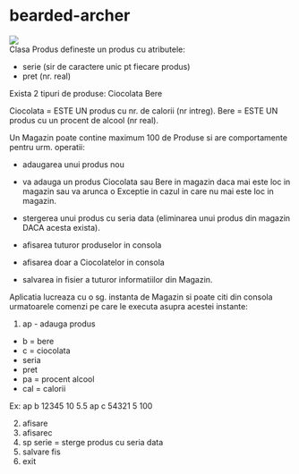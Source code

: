 bearded-archer
==============
<img src="http://i.imgur.com/6GM3rnu.png" /> <br/>
Clasa Produs defineste un produs cu atributele:
- serie (sir de caractere unic pt fiecare produs)
- pret (nr. real)

Exista 2 tipuri de produse:
Ciocolata
Bere

Ciocolata = ESTE UN produs cu nr. de calorii (nr intreg).
Bere = ESTE UN produs cu un procent de alcool (nr real).


Un Magazin poate contine maximum 100 de Produse si are comportamente pentru urm. operatii:
- adaugarea unui produs nou
- va adauga un produs Ciocolata sau Bere in magazin daca mai este loc in magazin sau va arunca o Exceptie in cazul in care nu mai este loc in magazin.

- stergerea unui produs cu seria data (eliminarea unui produs din magazin DACA acesta exista).
- afisarea tuturor produselor in consola
- afisarea doar a Ciocolatelor in consola
- salvarea in fisier a tuturor informatiilor din Magazin.

Aplicatia lucreaza cu o sg. instanta de Magazin si poate citi din consola urmatoarele comenzi pe care le executa asupra acestei instante:
1. ap - adauga produs
- b = bere
- c = ciocolata
- seria
- pret
- pa = procent alcool
- cal = calorii

Ex: 
ap b 12345 10 5.5
ap c 54321 5 100

2. afisare
3. afisarec
4. sp serie = sterge produs cu seria data
5. salvare fis
6. exit
